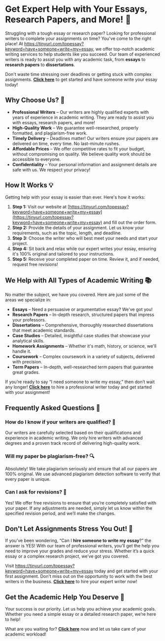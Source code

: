 # Get Expert Help with Your Essays, Research Papers, and More! 📝

Struggling with a tough essay or research paper? Looking for professional writers to complete your assignments on time? You've come to the right place! At https://tinyurl.com/topessay?keyword=have+someone+write+my+essay, we offer top-notch academic writing services to help students like you succeed. Our team of experienced writers is ready to assist you with any academic task, from **essays** to **research papers** to **dissertations**.

Don't waste time stressing over deadlines or getting stuck with complex assignments. **[Click here](https://tinyurl.com/topessay?keyword=have+someone+write+my+essay)** to get started and have someone write your essay today!

## Why Choose Us? 🤔

- **Professional Writers** – Our writers are highly qualified experts with years of experience in academic writing. They are ready to assist you with essays, research papers, and more!
- **High-Quality Work** – We guarantee well-researched, properly formatted, and plagiarism-free work.
- **Timely Delivery** – Deadlines matter! Our writers ensure your papers are delivered on time, every time. No last-minute rushes.
- **Affordable Prices** – We offer competitive rates to fit your budget, without compromising on quality. We believe quality work should be accessible to everyone.
- **Confidentiality** – Your personal information and assignment details are safe with us. We respect your privacy!

## How It Works 💡

Getting help with your essay is easier than ever. Here's how it works:

1. **Step 1:** Visit our website at [https://tinyurl.com/topessay?keyword=have+someone+write+my+essay](https://tinyurl.com/topessay?keyword=have+someone+write+my+essay) and fill out the order form.
2. **Step 2:** Provide the details of your assignment. Let us know your requirements, such as the topic, length, and deadline.
3. **Step 3:** Choose the writer who will best meet your needs and start your project.
4. **Step 4:** Sit back and relax while our expert writes your essay, ensuring it's 100% original and tailored to your instructions.
5. **Step 5:** Receive your completed paper on time. Review it, and if needed, request free revisions!

## We Help with All Types of Academic Writing 📚

No matter the subject, we have you covered. Here are just some of the areas we specialize in:

- **Essays** – Need a persuasive or argumentative essay? We've got you!
- **Research Papers** – In-depth research, structured papers that impress your professors.
- **Dissertations** – Comprehensive, thoroughly researched dissertations that meet academic standards.
- **Case Studies** – Detailed, insightful case studies that showcase your analytical skills.
- **Homework Assignments** – Whether it's math, history, or science, we'll handle it.
- **Coursework** – Complex coursework in a variety of subjects, delivered with precision.
- **Term Papers** – In-depth, well-researched term papers that guarantee great grades.

If you’re ready to say “I need someone to write my essay,” then don’t wait any longer! **[Click here](https://tinyurl.com/topessay?keyword=have+someone+write+my+essay)** to hire a professional writer today and get started with your assignment!

## Frequently Asked Questions 🤔

### How do I know if your writers are qualified? 🏅

Our writers are carefully selected based on their qualifications and experience in academic writing. We only hire writers with advanced degrees and a proven track record of delivering high-quality work.

### Will my paper be plagiarism-free? 🔍

Absolutely! We take plagiarism seriously and ensure that all our papers are 100% original. We use advanced plagiarism detection software to verify that every paper is unique.

### Can I ask for revisions? 🔄

Yes! We offer free revisions to ensure that you’re completely satisfied with your paper. If any adjustments are needed, simply let us know within the specified revision period, and we’ll make the changes.

## Don't Let Assignments Stress You Out! 💼

If you’ve been wondering, “Can I **hire someone to write my essay**?” the answer is YES! With our team of professional writers, you’ll get the help you need to improve your grades and reduce your stress. Whether it’s a quick essay or a complex research project, we’ve got you covered.

Visit https://tinyurl.com/topessay?keyword=have+someone+write+my+essay today and get started with your first assignment. Don't miss out on the opportunity to work with the best writers in the business. **[Click here](https://tinyurl.com/topessay?keyword=have+someone+write+my+essay)** to hire your expert writer now!

## Get the Academic Help You Deserve 💯

Your success is our priority. Let us help you achieve your academic goals. Whether you need a simple essay or a detailed research paper, we’re here to help!

What are you waiting for? **[Click here](https://tinyurl.com/topessay?keyword=have+someone+write+my+essay)** now and let us take care of your academic workload!

